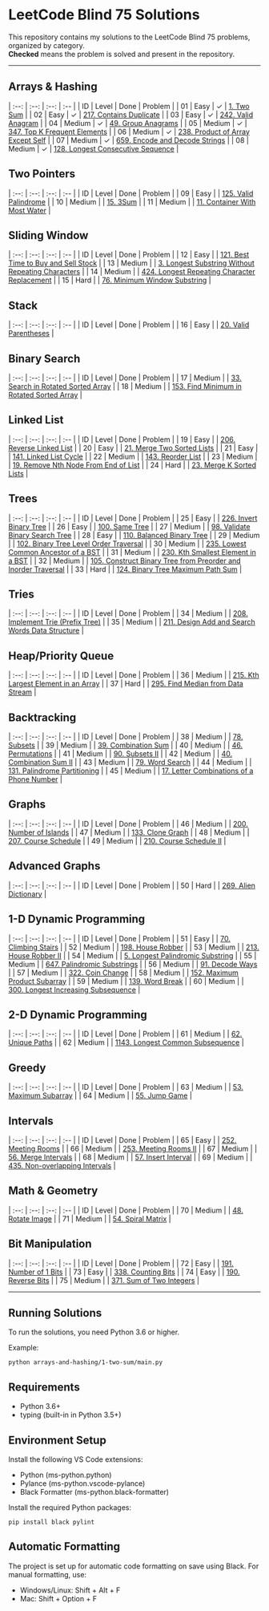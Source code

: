# LeetCode Blind 75 Solutions

This repository contains my solutions to the LeetCode Blind 75 problems, organized by category.  
**Checked** means the problem is solved and present in the repository.

---

## Arrays & Hashing

| :--: | :--: | :--: | :-- |
| ID | Level | Done | Problem |
| 01 | Easy | ✓ | [1. Two Sum](arrays-and-hashing/1-two-sum/main.py) |
| 02 | Easy | ✓ | [217. Contains Duplicate](arrays-and-hashing/217-contains-duplicate/main.py) |
| 03 | Easy | ✓ | [242. Valid Anagram](arrays-and-hashing/242-valid-anagram/main.py) |
| 04 | Medium | ✓ | [49. Group Anagrams](arrays-and-hashing/49-group-anagrams/main.py) |
| 05 | Medium | ✓ | [347. Top K Frequent Elements](arrays-and-hashing/347-top-k-frequent-elements/main.py) |
| 06 | Medium | ✓ | [238. Product of Array Except Self](arrays-and-hashing/238-product-of-array-except-self/main.py) |
| 07 | Medium | ✓ | [659. Encode and Decode Strings](arrays-and-hashing/659-encode-decode-strings/main.py) |
| 08 | Medium | ✓ | [128. Longest Consecutive Sequence](arrays-and-hashing/128-longest-consecutive-sequence/main.py) |

## Two Pointers

| :--: | :--: | :--: | :-- |
| ID | Level | Done | Problem |
| 09 | Easy | | [125. Valid Palindrome](two-pointers/125-valid-palindrome/main.py) |
| 10 | Medium | | [15. 3Sum](two-pointers/15-3sum/main.py) |
| 11 | Medium | | [11. Container With Most Water](two-pointers/11-container-with-most-water/main.py) |

## Sliding Window

| :--: | :--: | :--: | :-- |
| ID | Level | Done | Problem |
| 12 | Easy | | [121. Best Time to Buy and Sell Stock](sliding-window/121-best-time-to-buy-and-sell-stock/main.py) |
| 13 | Medium | | [3. Longest Substring Without Repeating Characters](sliding-window/3-longest-substring-without-repeating-characters/main.py) |
| 14 | Medium | | [424. Longest Repeating Character Replacement](sliding-window/424-longest-repeating-character-replacement/main.py) |
| 15 | Hard | | [76. Minimum Window Substring](sliding-window/76-minimum-window-substring/main.py) |

## Stack

| :--: | :--: | :--: | :-- |
| ID | Level | Done | Problem |
| 16 | Easy | | [20. Valid Parentheses](stack/20-valid-parentheses/main.py) |

## Binary Search

| :--: | :--: | :--: | :-- |
| ID | Level | Done | Problem |
| 17 | Medium | | [33. Search in Rotated Sorted Array](binary-search/33-search-in-rotated-sorted-array/main.py) |
| 18 | Medium | | [153. Find Minimum in Rotated Sorted Array](binary-search/153-find-minimum-in-rotated-sorted-array/main.py) |

## Linked List

| :--: | :--: | :--: | :-- |
| ID | Level | Done | Problem |
| 19 | Easy | | [206. Reverse Linked List](linked-list/206-reverse-linked-list/main.py) |
| 20 | Easy | | [21. Merge Two Sorted Lists](linked-list/21-merge-two-sorted-lists/main.py) |
| 21 | Easy | | [141. Linked List Cycle](linked-list/141-linked-list-cycle/main.py) |
| 22 | Medium | | [143. Reorder List](linked-list/143-reorder-list/main.py) |
| 23 | Medium | | [19. Remove Nth Node From End of List](linked-list/19-remove-nth-node-from-end-of-list/main.py) |
| 24 | Hard | | [23. Merge K Sorted Lists](linked-list/23-merge-k-sorted-lists/main.py) |

## Trees

| :--: | :--: | :--: | :-- |
| ID | Level | Done | Problem |
| 25 | Easy | | [226. Invert Binary Tree](trees/226-invert-binary-tree/main.py) |
| 26 | Easy | | [100. Same Tree](trees/100-same-tree/main.py) |
| 27 | Medium | | [98. Validate Binary Search Tree](trees/98-validate-binary-search-tree/main.py) |
| 28 | Easy | | [110. Balanced Binary Tree](trees/110-balanced-binary-tree/main.py) |
| 29 | Medium | | [102. Binary Tree Level Order Traversal](trees/102-binary-tree-level-order-traversal/main.py) |
| 30 | Medium | | [235. Lowest Common Ancestor of a BST](trees/235-lowest-common-ancestor-of-a-bst/main.py) |
| 31 | Medium | | [230. Kth Smallest Element in a BST](trees/230-kth-smallest-element-in-a-bst/main.py) |
| 32 | Medium | | [105. Construct Binary Tree from Preorder and Inorder Traversal](trees/105-construct-binary-tree-from-preorder-and-inorder-traversal/main.py) |
| 33 | Hard | | [124. Binary Tree Maximum Path Sum](trees/124-binary-tree-maximum-path-sum/main.py) |

## Tries

| :--: | :--: | :--: | :-- |
| ID | Level | Done | Problem |
| 34 | Medium | | [208. Implement Trie (Prefix Tree)](tries/208-implement-trie-prefix-tree/main.py) |
| 35 | Medium | | [211. Design Add and Search Words Data Structure](tries/211-design-add-and-search-words-data-structure/main.py) |

## Heap/Priority Queue

| :--: | :--: | :--: | :-- |
| ID | Level | Done | Problem |
| 36 | Medium | | [215. Kth Largest Element in an Array](heap-priority-queue/215-kth-largest-element-in-an-array/main.py) |
| 37 | Hard | | [295. Find Median from Data Stream](heap-priority-queue/295-find-median-from-data-stream/main.py) |

## Backtracking

| :--: | :--: | :--: | :-- |
| ID | Level | Done | Problem |
| 38 | Medium | | [78. Subsets](backtracking/78-subsets/main.py) |
| 39 | Medium | | [39. Combination Sum](backtracking/39-combination-sum/main.py) |
| 40 | Medium | | [46. Permutations](backtracking/46-permutations/main.py) |
| 41 | Medium | | [90. Subsets II](backtracking/90-subsets-ii/main.py) |
| 42 | Medium | | [40. Combination Sum II](backtracking/40-combination-sum-ii/main.py) |
| 43 | Medium | | [79. Word Search](backtracking/79-word-search/main.py) |
| 44 | Medium | | [131. Palindrome Partitioning](backtracking/131-palindrome-partitioning/main.py) |
| 45 | Medium | | [17. Letter Combinations of a Phone Number](backtracking/17-letter-combinations-of-a-phone-number/main.py) |

## Graphs

| :--: | :--: | :--: | :-- |
| ID | Level | Done | Problem |
| 46 | Medium | | [200. Number of Islands](graphs/200-number-of-islands/main.py) |
| 47 | Medium | | [133. Clone Graph](graphs/133-clone-graph/main.py) |
| 48 | Medium | | [207. Course Schedule](graphs/207-course-schedule/main.py) |
| 49 | Medium | | [210. Course Schedule II](graphs/210-course-schedule-ii/main.py) |

## Advanced Graphs

| :--: | :--: | :--: | :-- |
| ID | Level | Done | Problem |
| 50 | Hard | | [269. Alien Dictionary](advanced-graphs/269-alien-dictionary/main.py) |

## 1-D Dynamic Programming

| :--: | :--: | :--: | :-- |
| ID | Level | Done | Problem |
| 51 | Easy | | [70. Climbing Stairs](dp-1d/70-climbing-stairs/main.py) |
| 52 | Medium | | [198. House Robber](dp-1d/198-house-robber/main.py) |
| 53 | Medium | | [213. House Robber II](dp-1d/213-house-robber-ii/main.py) |
| 54 | Medium | | [5. Longest Palindromic Substring](dp-1d/5-longest-palindromic-substring/main.py) |
| 55 | Medium | | [647. Palindromic Substrings](dp-1d/647-palindromic-substrings/main.py) |
| 56 | Medium | | [91. Decode Ways](dp-1d/91-decode-ways/main.py) |
| 57 | Medium | | [322. Coin Change](dp-1d/322-coin-change/main.py) |
| 58 | Medium | | [152. Maximum Product Subarray](dp-1d/152-maximum-product-subarray/main.py) |
| 59 | Medium | | [139. Word Break](dp-1d/139-word-break/main.py) |
| 60 | Medium | | [300. Longest Increasing Subsequence](dp-1d/300-longest-increasing-subsequence/main.py) |

## 2-D Dynamic Programming

| :--: | :--: | :--: | :-- |
| ID | Level | Done | Problem |
| 61 | Medium | | [62. Unique Paths](dp-2d/62-unique-paths/main.py) |
| 62 | Medium | | [1143. Longest Common Subsequence](dp-2d/1143-longest-common-subsequence/main.py) |

## Greedy

| :--: | :--: | :--: | :-- |
| ID | Level | Done | Problem |
| 63 | Medium | | [53. Maximum Subarray](greedy/53-maximum-subarray/main.py) |
| 64 | Medium | | [55. Jump Game](greedy/55-jump-game/main.py) |

## Intervals

| :--: | :--: | :--: | :-- |
| ID | Level | Done | Problem |
| 65 | Easy | | [252. Meeting Rooms](intervals/252-meeting-rooms/main.py) |
| 66 | Medium | | [253. Meeting Rooms II](intervals/253-meeting-rooms-ii/main.py) |
| 67 | Medium | | [56. Merge Intervals](intervals/56-merge-intervals/main.py) |
| 68 | Medium | | [57. Insert Interval](intervals/57-insert-interval/main.py) |
| 69 | Medium | | [435. Non-overlapping Intervals](intervals/435-non-overlapping-intervals/main.py) |

## Math & Geometry

| :--: | :--: | :--: | :-- |
| ID | Level | Done | Problem |
| 70 | Medium | | [48. Rotate Image](math-geometry/48-rotate-image/main.py) |
| 71 | Medium | | [54. Spiral Matrix](math-geometry/54-spiral-matrix/main.py) |

## Bit Manipulation

| :--: | :--: | :--: | :-- |
| ID | Level | Done | Problem |
| 72 | Easy | | [191. Number of 1 Bits](bit-manipulation/191-number-of-1-bits/main.py) |
| 73 | Easy | | [338. Counting Bits](bit-manipulation/338-counting-bits/main.py) |
| 74 | Easy | | [190. Reverse Bits](bit-manipulation/190-reverse-bits/main.py) |
| 75 | Medium | | [371. Sum of Two Integers](bit-manipulation/371-sum-of-two-integers/main.py) |

---

## Running Solutions

To run the solutions, you need Python 3.6 or higher.

Example:

    python arrays-and-hashing/1-two-sum/main.py

## Requirements

- Python 3.6+
- typing (built-in in Python 3.5+)

## Environment Setup

Install the following VS Code extensions:

- Python (ms-python.python)
- Pylance (ms-python.vscode-pylance)
- Black Formatter (ms-python.black-formatter)

Install the required Python packages:

    pip install black pylint

## Automatic Formatting

The project is set up for automatic code formatting on save using Black. For manual formatting, use:

- Windows/Linux: Shift + Alt + F
- Mac: Shift + Option + F
